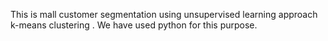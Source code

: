 This is mall customer segmentation using unsupervised learning approach k-means clustering . We have used python for this purpose.
